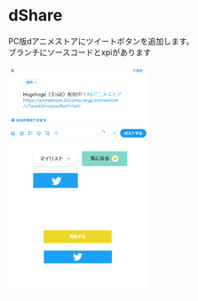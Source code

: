 # dShare

PC版dアニメストアにツイートボタンを追加します。<br>
ブランチにソースコードとxpiがあります<br>

<img width="50%" alt="dShare_img" src="https://github.com/AkaakuHub/AkaakuHub/blob/main/thumbnail/dShare1.png">

<img width="50%" alt="dShare_img" src="https://github.com/AkaakuHub/AkaakuHub/blob/main/thumbnail/dShare2.png">
